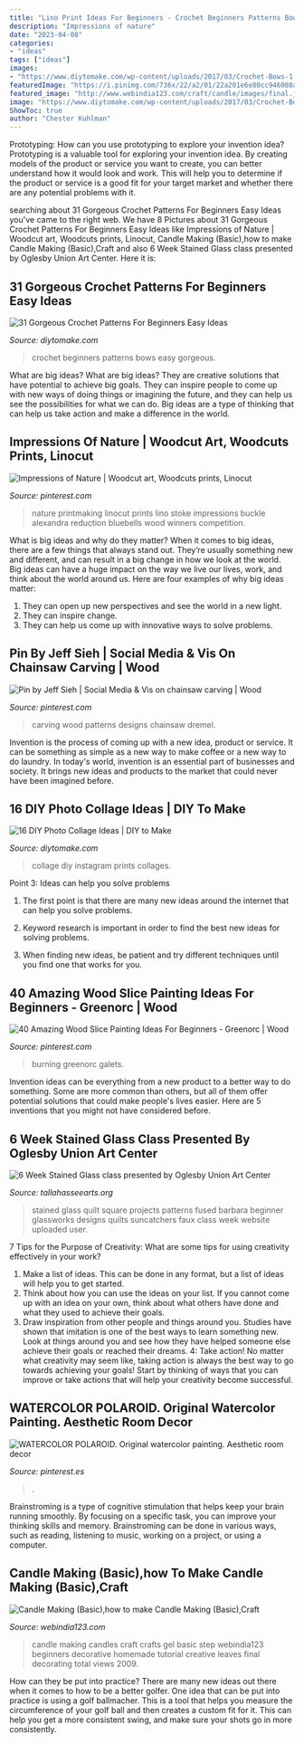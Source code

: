 ```yaml
---
title: "Lino Print Ideas For Beginners - Crochet Beginners Patterns Bows Easy Gorgeous"
description: "Impressions of nature"
date: "2023-04-08"
categories:
- "ideas"
tags: ["ideas"]
images:
- "https://www.diytomake.com/wp-content/uploads/2017/03/Crochet-Bows-1.jpg"
featuredImage: "https://i.pinimg.com/736x/22/a2/01/22a201e6e80cc946080ade0ba2bdf251.jpg"
featured_image: "http://www.webindia123.com/craft/candle/images/final.jpg"
image: "https://www.diytomake.com/wp-content/uploads/2017/03/Crochet-Bows-1.jpg"
ShowToc: true
author: "Chester Kuhlman"
---
```



Prototyping: How can you use prototyping to explore your invention idea?
Prototyping is a valuable tool for exploring your invention idea. By creating models of the product or service you want to create, you can better understand how it would look and work. This will help you to determine if the product or service is a good fit for your target market and whether there are any potential problems with it.

	

		
searching about 31 Gorgeous Crochet Patterns For Beginners Easy Ideas you've came to the right web. We have 8 Pictures about 31 Gorgeous Crochet Patterns For Beginners Easy Ideas like Impressions of Nature | Woodcut art, Woodcuts prints, Linocut, Candle Making (Basic),how to make Candle Making (Basic),Craft and also 6 Week Stained Glass class presented by Oglesby Union Art Center. Here it is:
		
    
## 31 Gorgeous Crochet Patterns For Beginners Easy Ideas

<img loading=lazy src="https://www.diytomake.com/wp-content/uploads/2017/03/Crochet-Bows-1.jpg" onerror="this.onerror=null;this.src='https://tse2.mm.bing.net/th?id=OIP.Redd4xyEVvg-WrKRTbv8WgHaKP&amp;pid=15.1';" alt="31 Gorgeous Crochet Patterns For Beginners Easy Ideas">

_Source: diytomake.com_

>crochet beginners patterns bows easy gorgeous. 

	

What are big ideas?
What are big ideas? They are creative solutions that have potential to achieve big goals. They can inspire people to come up with new ways of doing things or imagining the future, and they can help us see the possibilities for what we can do. Big ideas are a type of thinking that can help us take action and make a difference in the world.

    
## Impressions Of Nature | Woodcut Art, Woodcuts Prints, Linocut

<img loading=lazy src="https://i.pinimg.com/736x/ad/ee/db/adeedbdf50e5ebd6787a3ac5a69572e4--lino-prints-block-prints.jpg" onerror="this.onerror=null;this.src='https://tse3.mm.bing.net/th?id=OIP.96KzPdRc9F4SQf29_zOcgQHaLM&amp;pid=15.1';" alt="Impressions of Nature | Woodcut art, Woodcuts prints, Linocut">

_Source: pinterest.com_

>nature printmaking linocut prints lino stoke impressions buckle alexandra reduction bluebells wood winners competition. 

	

What is big ideas and why do they matter?
When it comes to big ideas, there are a few things that always stand out. They’re usually something new and different, and can result in a big change in how we look at the world. Big ideas can have a huge impact on the way we live our lives, work, and think about the world around us. Here are four examples of why big ideas matter: 
1. They can open up new perspectives and see the world in a new light.
2. They can inspire change.
3. They can help us come up with innovative ways to solve problems.

    
## Pin By Jeff Sieh | Social Media &amp; Vis On Chainsaw Carving | Wood

<img loading=lazy src="https://i.pinimg.com/736x/36/d9/20/36d920e615fad6d4618ded32b795583b--carving-wood-wood-carving-patterns.jpg" onerror="this.onerror=null;this.src='https://tse2.mm.bing.net/th?id=OIP.vsZXisz6RKibnY_en7m8nAHaOG&amp;pid=15.1';" alt="Pin by Jeff Sieh | Social Media &amp; Vis on chainsaw carving | Wood">

_Source: pinterest.com_

>carving wood patterns designs chainsaw dremel. 

	

Invention is the process of coming up with a new idea, product or service. It can be something as simple as a new way to make coffee or a new way to do laundry. In today's world, invention is an essential part of businesses and society. It brings new ideas and products to the market that could never have been imagined before.

    
## 16 DIY Photo Collage Ideas | DIY To Make

<img loading=lazy src="http://www.diytomake.com/wp-content/uploads/2015/10/DIY-Instagram-Photo-Collages.jpg" onerror="this.onerror=null;this.src='https://tse2.mm.bing.net/th?id=OIP.sgzigI7Krv9mLHJd4yJ0fwHaFj&amp;pid=15.1';" alt="16 DIY Photo Collage Ideas | DIY to Make">

_Source: diytomake.com_

>collage diy instagram prints collages. 

	

Point 3: Ideas can help you solve problems
1. The first point is that there are many new ideas around the internet that can help you solve problems.
2. Keyword research is important in order to find the best new ideas for solving problems.

3. When finding new ideas, be patient and try different techniques until you find one that works for you.

    
## 40 Amazing Wood Slice Painting Ideas For Beginners - Greenorc | Wood

<img loading=lazy src="https://i.pinimg.com/736x/9b/72/d8/9b72d8414ccfcefd03d8c4f4faaf4f91.jpg" onerror="this.onerror=null;this.src='https://tse3.mm.bing.net/th?id=OIP.JMgjAlheD9rakA7JD9oKuwHaJ3&amp;pid=15.1';" alt="40 Amazing Wood Slice Painting Ideas For Beginners - Greenorc | Wood">

_Source: pinterest.com_

>burning greenorc galets. 

	

Invention ideas can be everything from a new product to a better way to do something. Some are more common than others, but all of them offer potential solutions that could make people's lives easier. Here are 5 inventions that you might not have considered before.

    
## 6 Week Stained Glass Class Presented By Oglesby Union Art Center

<img loading=lazy src="https://www.tallahasseearts.org/wp-content/uploads/sites/www.tallahasseearts.org/images/2016/09/primary-6-Week-Stained-Glass-class-1475017708.jpeg" onerror="this.onerror=null;this.src='https://tse1.mm.bing.net/th?id=OIP.arwXbuVnOYXslGqSWGTPigHaG_&amp;pid=15.1';" alt="6 Week Stained Glass class presented by Oglesby Union Art Center">

_Source: tallahasseearts.org_

>stained glass quilt square projects patterns fused barbara beginner glassworks designs quilts suncatchers faux class week website uploaded user. 

	

7 Tips for the Purpose of Creativity: What are some tips for using creativity effectively in your work?
1. Make a list of ideas. This can be done in any format, but a list of ideas will help you to get started.
2. Think about how you can use the ideas on your list. If you cannot come up with an idea on your own, think about what others have done and what they used to achieve their goals.
3. Draw inspiration from other people and things around you. Studies have shown that imitation is one of the best ways to learn something new. Look at things around you and see how they have helped someone else achieve their goals or reached their dreams.
4: Take action! No matter what creativity may seem like, taking action is always the best way to go towards achieving your goals! Start by thinking of ways that you can improve or take actions that will help your creativity become successful.

    
## WATERCOLOR POLAROID. Original Watercolor Painting. Aesthetic Room Decor

<img loading=lazy src="https://i.pinimg.com/736x/22/a2/01/22a201e6e80cc946080ade0ba2bdf251.jpg" onerror="this.onerror=null;this.src='https://tse1.mm.bing.net/th?id=OIP.vzu4HKle7H3EY7aMYmk4rQHaJ3&amp;pid=15.1';" alt="WATERCOLOR POLAROID. Original watercolor painting. Aesthetic room decor">

_Source: pinterest.es_

>. 

	

Brainstroming is a type of cognitive stimulation that helps keep your brain running smoothly. By focusing on a specific task, you can improve your thinking skills and memory. Brainstroming can be done in various ways, such as reading, listening to music, working on a project, or using a computer.

    
## Candle Making (Basic),how To Make Candle Making (Basic),Craft

<img loading=lazy src="http://www.webindia123.com/craft/candle/images/final.jpg" onerror="this.onerror=null;this.src='https://tse4.mm.bing.net/th?id=OIP.QXtJ1NVv_cgaklAs7WZpfgHaKm&amp;pid=15.1';" alt="Candle Making (Basic),how to make Candle Making (Basic),Craft">

_Source: webindia123.com_

>candle making candles craft crafts gel basic step webindia123 beginners decorative homemade tutorial creative leaves final decorating total views 2009. 

	

How can they be put into practice?
There are many new ideas out there when it comes to how to be a better golfer. One idea that can be put into practice is using a golf ballmacher. This is a tool that helps you measure the circumference of your golf ball and then creates a custom fit for it. This can help you get a more consistent swing, and make sure your shots go in more consistently.

